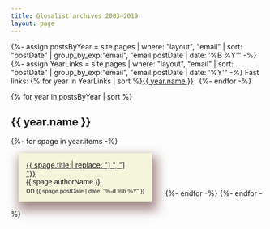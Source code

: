 ```yaml
---
title: Glosalist archives 2003—2019
layout: page
---
```


{%- assign postsByYear = site.pages | where: "layout", "email" | sort: "postDate" | group_by_exp:"email", "email.postDate | date: '%B %Y'"  -%}
{%- assign YearLinks = site.pages | where: "layout", "email" | sort: "postDate" | group_by_exp:"email", "email.postDate | date: '%Y'"  -%}
Fast links: {% for year in YearLinks | sort  %}<a href="#{{ year.name }}">{{ year.name }}</a>&ensp;
{%- endfor -%}

{% for year in postsByYear | sort  %}
<h2 id="{{ year.name | slice: -4,4 }}">{{ year.name }}</h2>
<span>
{%- for spage in year.items -%}
<span style="border: 15px;background: beige;padding: 15px;vertical-align: super;margin: 15px;display: inline-block;box-shadow: 5px 11px 20px 5px #a48888;"><a href="{{ spage.url | prepend: site.baseurl }}">{{ spage.title | replace: "] ", "]<br>"}}</a><br><span style="font-family:sans-serif;">{{ spage.authorName }}</span><br>on <span style="font-family:sans-serif;font-size:smaller;">{{ spage.postDate | date:   "%-d %b %Y" }}</span></span>&ensp;
{%- endfor -%}
</span>
{%- endfor -%}


